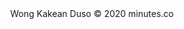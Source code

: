 <html>
<head>
<title>I LOVE YOU</title>
<script type="text/javascript">
 window.onload = function() { jam(); }

 function jam() {
  var e = document.getElementById('jam'),
  d = new Date(), h, m, s;
  h = d.getHours();
  m = set(d.getMinutes());
  s = set(d.getSeconds());

  e.innerHTML = h +':'+ m +':'+ s;

  setTimeout('jam()', 1000);
 }

 function set(e) {
  e = e < 10 ? '0'+ e : e;
  return e;
 }
</script>
</head>
<body>
<center>
  <p></p>
  <p></P>
<h1 style="font-size: 120px; font-family: MODERN;" id="jam"></h1>
  <P> Wong Kakean Duso &copy; 2020 minutes.co </p>
</center>
</body>
</html>
